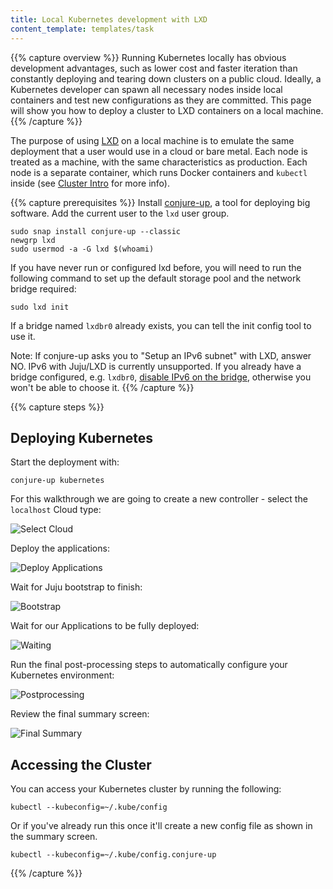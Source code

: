 ```yaml
---
title: Local Kubernetes development with LXD
content_template: templates/task
---
```


{{% capture overview %}}
Running Kubernetes locally has obvious development advantages, such as lower cost and faster iteration than constantly deploying and tearing down clusters on a public cloud. Ideally, a Kubernetes developer can spawn all necessary nodes inside local containers and test new configurations as they are committed. This page will show you how to deploy a cluster to LXD containers on a local machine.
{{% /capture %}}

The purpose of using [LXD](https://linuxcontainers.org/lxd/) on a local machine is to emulate the same deployment that a user would use in a cloud or bare metal. Each node is treated as a machine, with the same characteristics as production. Each node is a separate container, which runs Docker containers and `kubectl` inside (see [Cluster Intro](/docs/tutorials/kubernetes-basics/cluster-intro/) for more info).

{{% capture prerequisites %}}
Install [conjure-up](http://conjure-up.io/), a tool for deploying big software.
Add the current user to the `lxd` user group.
    
```
sudo snap install conjure-up --classic
newgrp lxd
sudo usermod -a -G lxd $(whoami)
```

If you have never run or configured lxd before, you will need to run the following
command to set up the default storage pool and the network bridge required:

```
sudo lxd init
```

If a bridge named `lxdbr0` already exists, you can tell the init config tool to use it.

Note: If conjure-up asks you to "Setup an IPv6 subnet" with LXD, answer NO. IPv6 with Juju/LXD is currently unsupported.
If you already have a bridge configured, e.g. `lxdbr0`, [disable IPv6 on the bridge](https://docs.conjure-up.io/stable/en/troubleshoot#common-problems), otherwise you won't be able to choose it.
{{% /capture %}}

{{% capture steps %}}
## Deploying Kubernetes

Start the deployment with:

    conjure-up kubernetes

For this walkthrough we are going to create a new controller - select the `localhost` Cloud type:

![Select Cloud](/images/docs/ubuntu/00-select-cloud.png)

Deploy the applications:

![Deploy Applications](/images/docs/ubuntu/01-deploy.png)

Wait for Juju bootstrap to finish:

![Bootstrap](/images/docs/ubuntu/02-bootstrap.png)

Wait for our Applications to be fully deployed:

![Waiting](/images/docs/ubuntu/03-waiting.png)

Run the final post-processing steps to automatically configure your Kubernetes environment:

![Postprocessing](/images/docs/ubuntu/04-postprocessing.png)

Review the final summary screen:

![Final Summary](/images/docs/ubuntu/05-final-summary.png)

## Accessing the Cluster 

You can access your Kubernetes cluster by running the following:
    
    
    kubectl --kubeconfig=~/.kube/config
    

Or if you've already run this once it'll create a new config file as shown in the summary screen.
    
    
    kubectl --kubeconfig=~/.kube/config.conjure-up
    
{{% /capture %}}



